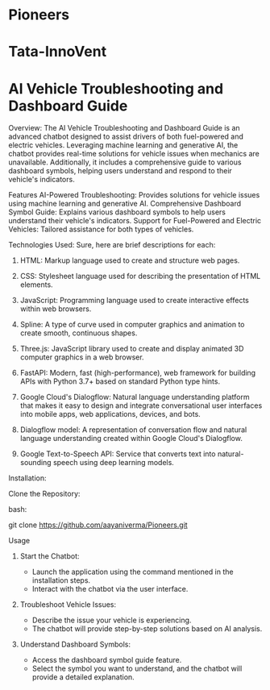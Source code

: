 # Pioneers
# Tata-InnoVent

# AI Vehicle Troubleshooting and Dashboard Guide
Overview:
The AI Vehicle Troubleshooting and Dashboard Guide is an advanced chatbot designed to assist drivers of both fuel-powered and electric vehicles. Leveraging machine learning and generative AI, the chatbot provides real-time solutions for vehicle issues when mechanics are unavailable. Additionally, it includes a comprehensive guide to various dashboard symbols, helping users understand and respond to their vehicle's indicators.

Features
AI-Powered Troubleshooting: Provides solutions for vehicle issues using machine learning and generative AI.
Comprehensive Dashboard Symbol Guide: Explains various dashboard symbols to help users understand their vehicle's indicators.
Support for Fuel-Powered and Electric Vehicles: Tailored assistance for both types of vehicles.

Technologies Used:
Sure, here are brief descriptions for each:

1. HTML: Markup language used to create and structure web pages.
   
2. CSS: Stylesheet language used for describing the presentation of HTML elements.
   
3. JavaScript: Programming language used to create interactive effects within web browsers.

4. Spline: A type of curve used in computer graphics and animation to create smooth, continuous shapes.

5. Three.js: JavaScript library used to create and display animated 3D computer graphics in a web browser.

6. FastAPI: Modern, fast (high-performance), web framework for building APIs with Python 3.7+ based on standard Python type hints.

7. Google Cloud's Dialogflow: Natural language understanding platform that makes it easy to design and integrate conversational user interfaces into mobile apps, web applications, devices, and bots.

8. Dialogflow model: A representation of conversation flow and natural language understanding created within Google Cloud's Dialogflow.

9. Google Text-to-Speech API: Service that converts text into natural-sounding speech using deep learning models.



Installation:

Clone the Repository:
   
   bash:
   
   git clone https://github.com/aayaniverma/Pioneers.git
  



Usage

1. Start the Chatbot:
   - Launch the application using the command mentioned in the installation steps.
   - Interact with the chatbot via the user interface.

2. Troubleshoot Vehicle Issues:
   - Describe the issue your vehicle is experiencing.
   - The chatbot will provide step-by-step solutions based on AI analysis.

3. Understand Dashboard Symbols:
   - Access the dashboard symbol guide feature.
   - Select the symbol you want to understand, and the chatbot will provide a detailed explanation.
  
     

   

